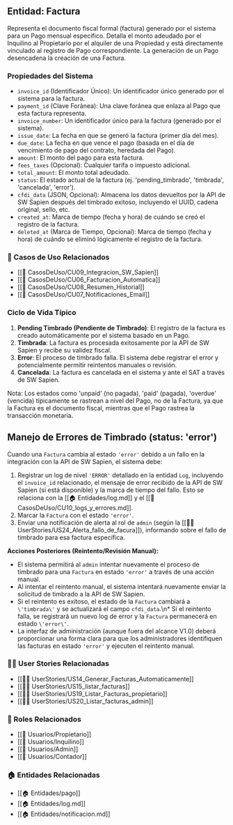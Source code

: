 ## Entidad: Factura

Representa el documento fiscal formal (factura) generado por el sistema para un Pago mensual específico. Detalla el monto adeudado por el Inquilino al Propietario por el alquiler de una Propiedad y está directamente vinculado al registro de Pago correspondiente. La generación de un Pago desencadena la creación de una Factura.

### Propiedades del Sistema


- `invoice_id` (Identificador Único): Un identificador único generado por el sistema para la factura.
- `payment_id` (Clave Foránea): Una clave foránea que enlaza al Pago que esta factura representa.
- `invoice_number`: Un identificador único para la factura (generado por el sistema).
- `issue_date`: La fecha en que se generó la factura (primer día del mes).
- `due_date`: La fecha en que vence el pago (basada en el día de vencimiento de pago del contrato, heredada del Pago).
- `amount`: El monto del pago para esta factura.
- `fees_taxes` (Opcional): Cualquier tarifa o impuesto adicional.
- `total_amount`: El monto total adeudado.
- `status`: El estado actual de la factura (ej. 'pending_timbrado', 'timbrada', 'cancelada', 'error').
- `cfdi_data` (JSON, Opcional): Almacena los datos devueltos por la API de SW Sapien después del timbrado exitoso, incluyendo el UUID, cadena original, sello, etc.
- `created_at`: Marca de tiempo (fecha y hora) de cuándo se creó el registro de la factura.
- `deleted_at` (Marca de Tiempo, Opcional): Marca de tiempo (fecha y hora) de cuándo se eliminó lógicamente el registro de la factura.

### 🔁 Casos de Uso Relacionados
- [[📄 CasosDeUso/CU09_Integracion_SW_Sapien]]
- [[📄 CasosDeUso/CU06_Facturacion_Automatica]]
- [[📄 CasosDeUso/CU08_Resumen_Historial]]
- [[📄 CasosDeUso/CU07_Notificaciones_Email]]

### Ciclo de Vida Típico

1.  **Pending Timbrado (Pendiente de Timbrado)**: El registro de la factura es creado automáticamente por el sistema basado en un Pago.
2.  **Timbrada**: La factura es procesada exitosamente por la API de SW Sapien y recibe su validez fiscal.
3.  **Error**: El proceso de timbrado falla. El sistema debe registrar el error y potencialmente permitir reintentos manuales o revisión.
4.  **Cancelada**: La factura es cancelada en el sistema y ante el SAT a través de SW Sapien.

Nota: Los estados como 'unpaid' (no pagada), 'paid' (pagada), 'overdue' (vencida) típicamente se rastrean a nivel del Pago, no de la Factura, ya que la Factura es el documento fiscal, mientras que el Pago rastrea la transacción monetaria.

## Manejo de Errores de Timbrado (status: 'error')

Cuando una `Factura` cambia al estado `'error'` debido a un fallo en la integración con la API de SW Sapien, el sistema debe:

1.  Registrar un log de nivel `'ERROR'` detallado en la entidad `Log`, incluyendo el `invoice_id` relacionado, el mensaje de error recibido de la API de SW Sapien (si está disponible) y la marca de tiempo del fallo. Esto se relaciona con la [[🏠 Entidades/log.md]] y el [[📄 CasosDeUso/CU10_logs_y_errores.md]].
2.  Marcar la `Factura` con el estado `'error'`.
 3.  Enviar una notificación de alerta al rol de `admin` (según la [[🧑‍💻 UserStories/US24_Alerta_fallo_de_facura]]), informando sobre el fallo de timbrado para esa factura específica.

**Acciones Posteriores (Reintento/Revisión Manual):**

*   El sistema permitirá al `admin` intentar nuevamente el proceso de timbrado para una `Factura` en estado `'error'` a través de una acción manual.
*   Al intentar el reintento manual, el sistema intentará nuevamente enviar la solicitud de timbrado a la API de SW Sapien.
*   Si el reintento es exitoso, el estado de la `Factura` cambiará a `\'timbrada\'` y se actualizará el campo `cfdi_data`.\n*   Si el reintento falla, se registrará un nuevo log de error y la `Factura` permanecerá en estado `\'error\'`.
*   La interfaz de administración (aunque fuera del alcance V1.0) deberá proporcionar una forma clara para que los administradores identifiquen las facturas en estado `'error'` y ejecuten el reintento manual.


### 🧑‍💻 User Stories Relacionadas
- [[🧑‍💻 UserStories/US14_Generar_Facturas_Automaticamente]]
- [[🧑‍💻 UserStories/US15_listar_facturas]]
- [[🧑‍💻 UserStories/US19_Listar_Facturas_propietario]]
- [[🧑‍💻 UserStories/US20_Listar_facturas_admin]]

### 👥 Roles Relacionados
- [[👥 Usuarios/Propietario]]
- [[👥 Usuarios/Inquilino]]
- [[👥 Usuarios/Admin]]
- [[👥 Usuarios/Contador]]

### 🏠 Entidades Relacionadas
- [[🏠 Entidades/pago]]
- [[🏠 Entidades/log.md]]
- [[🏠 Entidades/notificacion.md]]
